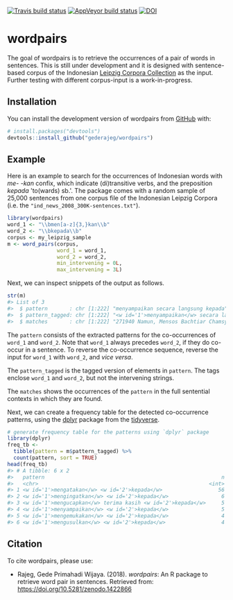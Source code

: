 
<!-- README.md is generated from README.Rmd. Please edit that file -->
[![Travis build status](https://travis-ci.org/gederajeg/wordpairs.svg?branch=master)](https://travis-ci.org/gederajeg/wordpairs) [![AppVeyor build status](https://ci.appveyor.com/api/projects/status/github/gederajeg/wordpairs?branch=master&svg=true)](https://ci.appveyor.com/project/gederajeg/wordpairs) [![DOI](https://zenodo.org/badge/DOI/10.5281/zenodo.1422866.svg)](https://doi.org/10.5281/zenodo.1422866)

wordpairs
=========

The goal of wordpairs is to retrieve the occurrences of a pair of words in sentences. This is still under development and it is designed with sentence-based corpus of the Indonesian [Leipzig Corpora Collection](http://wortschatz.uni-leipzig.de/en/download) as the input. Further testing with different corpus-input is a work-in-progress.

Installation
------------

You can install the development version of wordpairs from [GitHub](https://github.com/) with:

``` r
# install.packages("devtools")
devtools::install_github("gederajeg/wordpairs")
```

Example
-------

Here is an example to search for the occurrences of Indonesian words with *me- -kan* confix, which indicate (di)transitive verbs, and the preposition *kepada* 'to(wards) sb.'. The package comes with a random sample of 25,000 sentences from one corpus file of the Indonesian Leipzig Corpora (i.e. the `"ind_news_2008_300K-sentences.txt"`).

``` r
library(wordpairs)
word_1 <- "\\bmen[a-z]{3,}kan\\b"
word_2 <- "\\bkepada\\b"
corpus <- my_leipzig_sample
m <- word_pairs(corpus,
                word_1 = word_1,
                word_2 = word_2,
                min_intervening = 0L,
                max_intervening = 3L)
```

Next, we can inspect snippets of the output as follows.

``` r
str(m)
#> List of 3
#>  $ pattern       : chr [1:222] "menyampaikan secara langsung kepada" "mengutamakan pemberian kredit kepada" "menuangkan pikiran dan menyampaikan kepada" "mengembalikan ID card kepada" ...
#>  $ pattern_tagged: chr [1:222] "<w id='1'>menyampaikan</w> secara langsung <w id='2'>kepada</w>" "<w id='1'>mengutamakan</w> pemberian kredit <w id='2'>kepada</w>" "<w id='1'>menuangkan</w> pikiran dan menyampaikan <w id='2'>kepada</w>" "<w id='1'>mengembalikan</w> ID card <w id='2'>kepada</w>" ...
#>  $ matches       : chr [1:222] "271940 Namun, Mensos Bachtiar Chamsyah mengatakan, ia sudah <m><w id='1'>menyampaikan</w> secara langsung <w id"| __truncated__ "232967 Dia menjelaskan bahwa selektif kredit ini untuk mengurangi resiko bank akan <m><w id='1'>mengutamakan</w"| __truncated__ "61079 Orang asing yang cinta Bali, yang memiliki gagasan positif untuk mengembangkan Bali, pasti merasa tidak s"| __truncated__ "79192 Inilah yang menyebabkan belasan wartawan yang sebelumnya diundang untuk meliput kegiatan tersebut kecewa,"| __truncated__ ...
```

The `pattern` consists of the extracted patterns for the co-occurrences of `word_1` and `word_2`. Note that `word_1` always precedes `word_2`, if they do co-occur in a sentence. To reverse the co-occurrence sequence, reverse the input for `word_1` with `word_2`, and *vice versa*.

The `pattern_tagged` is the tagged version of elements in `pattern`. The tags enclose `word_1` and `word_2`, but not the intervening strings.

The `matches` shows the occurrences of the `pattern` in the full sentential contexts in which they are found.

Next, we can create a frequency table for the detected co-occurrence patterns, using the [dplyr](https://dplyr.tidyverse.org) package from the [tidyverse](https://www.tidyverse.org).

``` r
# generate frequency table for the patterns using `dplyr` package
library(dplyr)
freq_tb <- 
  tibble(pattern = m$pattern_tagged) %>% 
  count(pattern, sort = TRUE)
head(freq_tb)
#> # A tibble: 6 x 2
#>   pattern                                                         n
#>   <chr>                                                       <int>
#> 1 <w id='1'>mengatakan</w> <w id='2'>kepada</w>                  56
#> 2 <w id='1'>mengingatkan</w> <w id='2'>kepada</w>                 6
#> 3 <w id='1'>mengucapkan</w> terima kasih <w id='2'>kepada</w>     5
#> 4 <w id='1'>menyampaikan</w> <w id='2'>kepada</w>                 5
#> 5 <w id='1'>mengemukakan</w> <w id='2'>kepada</w>                 4
#> 6 <w id='1'>mengusulkan</w> <w id='2'>kepada</w>                  4
```

Citation
--------

To cite wordpairs, please use:

-   Rajeg, Gede Primahadi Wijaya. (2018). *wordpairs*: An R package to retrieve word pair in sentences. Retrieved from: <https://doi.org/10.5281/zenodo.1422866>
